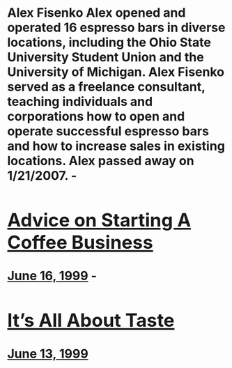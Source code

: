 # Alex Fisenko Alex opened and operated 16 espresso bars in diverse locations, including the Ohio State University Student Union and the University of Michigan. Alex Fisenko served as a freelance consultant, teaching individuals and corporations how to open and operate successful espresso bars and how to increase sales in existing locations. Alex passed away on 1/21/2007. - [<h2>Advice on Starting A Coffee Business</h2>June 16, 1999](https://ineedcoffee.com/advice-on-starting-a-coffee-business/) - [<h2>It’s All About Taste</h2>June 13, 1999](https://ineedcoffee.com/its-all-about-taste/)
